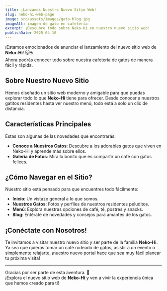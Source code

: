 ```yaml
---
title: ¡Lanzamos Nuestro Nuevo Sitio Web!
slug: neko-hi-web-page
image: src/assets/images/gato-blog.jpg
imageAlt: imagen de gato en cafetería
excerpt: ¡Descubre todo sobre Neko-Hi en nuestro nuevo sitio web!
publishDate: 2025-04-10
---
```


<p data-translate="new_announcement">
  ¡Estamos emocionados de anunciar el lanzamiento del nuevo sitio web de <strong>Neko-Hi</strong>! 🐱☕<br>
  Ahora podrás conocer todo sobre nuestra cafetería de gatos de manera fácil y rápida.
</p>

<h2 data-translate="section_about_site">Sobre Nuestro Nuevo Sitio</h2>

<p data-translate="about_site_description">
  Hemos diseñado un sitio web moderno y amigable para que puedas explorar todo lo que <strong>Neko-Hi</strong> tiene para ofrecer. Desde conocer a nuestros gatitos residentes hasta ver nuestro menú, todo está a solo un clic de distancia.
</p>

<h2 data-translate="section_key_features">Características Principales</h2>

<p data-translate="features_intro">
  Estas son algunas de las novedades que encontrarás:
</p>

<ul>
  <li data-translate="feature_1">
    <strong>Conoce a Nuestros Gatos</strong>: Descubre a los adorables gatos que viven en Neko-Hi y aprende más sobre ellos.
  </li>
  <li data-translate="feature_2">
    <strong>Galería de Fotos</strong>: Mira lo bonito que es compartir un café con gatos felices.
  </li>
</ul>

<h2 data-translate="section_how_to_navigate">¿Cómo Navegar en el Sitio?</h2>

<p data-translate="navigation_description">
  Nuestro sitio está pensado para que encuentres todo fácilmente:
</p>

<ul>
  <li data-translate="nav_home">
    <strong>Inicio</strong>: Un vistazo general a lo que somos.
  </li>
  <li data-translate="nav_cats">
    <strong>Nuestros Gatos</strong>: Fotos y perfiles de nuestros residentes peluditos.
  </li>
  <li data-translate="nav_menu">
    <strong>Menú</strong>: Explora nuestras opciones de café, té, postres y snacks.
  </li>
  <li data-translate="nav_blog">
    <strong>Blog</strong>: Entérate de novedades y consejos para amantes de los gatos.
  </li>
</ul>

<h2 data-translate="section_connect">¡Conéctate con Nosotros!</h2>

<p data-translate="connect_invitation">
  Te invitamos a visitar nuestro nuevo sitio y ser parte de la familia <strong>Neko-Hi</strong>.<br>
  Ya sea que quieras tomar un café rodeado de gatos, asistir a un evento o simplemente relajarte, ¡nuestro nuevo portal hace que sea muy fácil planear tu próxima visita!
</p>

<hr />

<p data-translate="closing_message">
  Gracias por ser parte de esta aventura. 🐾<br>
  ¡Explora el nuevo sitio web de <strong>Neko-Hi</strong> y ven a vivir la experiencia única que hemos creado para ti!
</p>